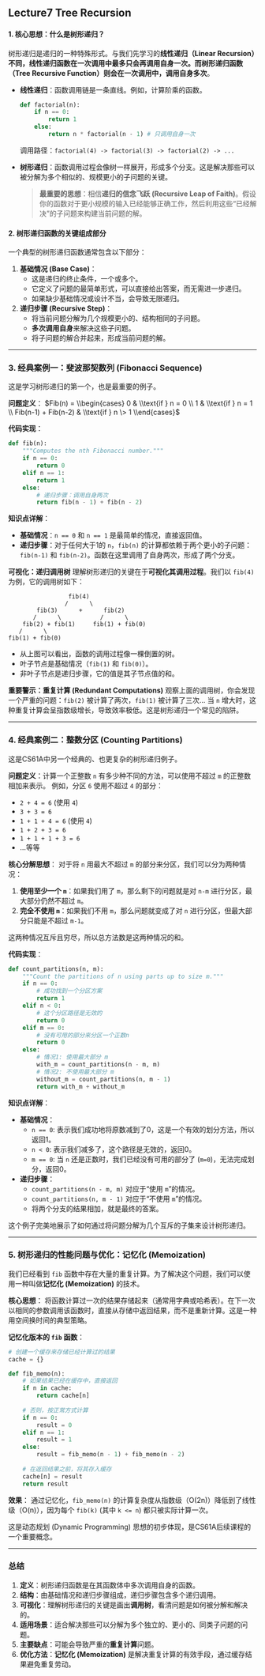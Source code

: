 ## Lecture7 Tree Recursion



#### 1. 核心思想：什么是树形递归？

树形递归是递归的一种特殊形式。与我们先学习的**线性递归（Linear Recursion）不同，线性递归函数在一次调用中最多只会再调用自身一次。而树形递归函数（Tree Recursive Function）则会在一次调用中，调用自身多次**。

- **线性递归**：函数调用链是一条直线。例如，计算阶乘的函数。

  ```python
  def factorial(n):
      if n == 0:
          return 1
      else:
          return n * factorial(n - 1) # 只调用自身一次
  ```

  调用路径：`factorial(4) -> factorial(3) -> factorial(2) -> ...`

- **树形递归**：函数调用过程会像树一样展开，形成多个分支。这是解决那些可以被分解为多个相似的、规模更小的子问题的关键。

  > **最重要的思想**：相信**递归的信念飞跃 (Recursive Leap of Faith)**。假设你的函数对于更小规模的输入已经能够正确工作，然后利用这些“已经解决”的子问题来构建当前问题的解。



#### 2. 树形递归函数的关键组成部分

一个典型的树形递归函数通常包含以下部分：

1. **基础情况 (Base Case)**：
   - 这是递归的终止条件，一个或多个。
   - 它定义了问题的最简单形式，可以直接给出答案，而无需进一步递归。
   - 如果缺少基础情况或设计不当，会导致无限递归。
2. **递归步骤 (Recursive Step)**：
   - 将当前问题分解为几个规模更小的、结构相同的子问题。
   - **多次调用自身**来解决这些子问题。
   - 将子问题的解合并起来，形成当前问题的解。

------



### 3. 经典案例一：斐波那契数列 (Fibonacci Sequence)

这是学习树形递归的第一个，也是最重要的例子。

**问题定义**： $Fib(n) = \\begin{cases} 0 & \\text{if } n = 0 \\ 1 & \\text{if } n = 1 \\ Fib(n-1) + Fib(n-2) & \\text{if } n \> 1 \\end{cases}$

**代码实现**：

```python
def fib(n):
    """Computes the nth Fibonacci number."""
    if n == 0:
        return 0
    elif n == 1:
        return 1
    else:
        # 递归步骤：调用自身两次
        return fib(n - 1) + fib(n - 2)
```

**知识点详解**：

- **基础情况**：`n == 0` 和 `n == 1` 是最简单的情况，直接返回值。
- **递归步骤**：对于任何大于1的 `n`，`fib(n)` 的计算都依赖于两个更小的子问题：`fib(n-1)` 和 `fib(n-2)`。函数在这里调用了自身两次，形成了两个分支。

**可视化：递归调用树** 理解树形递归的关键在于**可视化其调用过程**。我们以 `fib(4)` 为例，它的调用树如下：

```
                 fib(4)
                /      \
        fib(3)      +      fib(2)
       /      \           /      \
    fib(2) + fib(1)     fib(1) + fib(0)
   /      \
fib(1) + fib(0)
```

- 从上图可以看出，函数的调用过程像一棵倒置的树。
- 叶子节点是基础情况（`fib(1)` 和 `fib(0)`）。
- 非叶子节点是递归步骤，它的值是其子节点值的和。

**重要警示：重复计算 (Redundant Computations)** 观察上面的调用树，你会发现一个严重的问题：`fib(2)` 被计算了两次，`fib(1)` 被计算了三次... 当 `n` 增大时，这种重复计算会呈指数级增长，导致效率极低。这是树形递归一个常见的陷阱。

------



### 4. 经典案例二：整数分区 (Counting Partitions)

这是CS61A中另一个经典的、也更复杂的树形递归例子。

**问题定义**：计算一个正整数 `n` 有多少种不同的方法，可以使用不超过 `m` 的正整数相加来表示。 例如，分区 `6` 使用不超过 `4` 的部分：

- `2 + 4 = 6` (使用 `4`)
- `3 + 3 = 6`
- `1 + 1 + 4 = 6` (使用 `4`)
- `1 + 2 + 3 = 6`
- `1 + 1 + 1 + 3 = 6`
- ...等等

**核心分解思想**： 对于将 `n` 用最大不超过 `m` 的部分来分区，我们可以分为两种情况：

1. **使用至少一个 `m`**：如果我们用了 `m`，那么剩下的问题就是对 `n-m` 进行分区，最大部分仍然不超过 `m`。
2. **完全不使用 `m`**：如果我们不用 `m`，那么问题就变成了对 `n` 进行分区，但最大部分只能是不超过 `m-1`。

这两种情况互斥且穷尽，所以总方法数是这两种情况的和。

**代码实现**：

```python
def count_partitions(n, m):
    """Count the partitions of n using parts up to size m."""
    if n == 0:
        # 成功找到一个分区方案
        return 1
    elif n < 0:
        # 这个分区路径是无效的
        return 0
    elif m == 0:
        # 没有可用的部分来分区一个正数n
        return 0
    else:
        # 情况1: 使用最大部分 m
        with_m = count_partitions(n - m, m)
        # 情况2: 不使用最大部分 m
        without_m = count_partitions(n, m - 1)
        return with_m + without_m
```

**知识点详解**：

- **基础情况**：
  - `n == 0`: 表示我们成功地将原数减到了0，这是一个有效的划分方法，所以返回1。
  - `n < 0`: 表示我们减多了，这个路径是无效的，返回0。
  - `m == 0`: 当 `n` 还是正数时，我们已经没有可用的部分了 (`m=0`)，无法完成划分，返回0。
- **递归步骤**：
  - `count_partitions(n - m, m)` 对应于“使用 `m`”的情况。
  - `count_partitions(n, m - 1)` 对应于“不使用 `m`”的情况。
  - 将两个分支的结果相加，就是最终的答案。

这个例子完美地展示了如何通过将问题分解为几个互斥的子集来设计树形递归。

------



### 5. 树形递归的性能问题与优化：记忆化 (Memoization)

我们已经看到 `fib` 函数中存在大量的重复计算。为了解决这个问题，我们可以使用一种叫做**记忆化 (Memoization)** 的技术。

**核心思想**： 将函数计算过一次的结果存储起来（通常用字典或哈希表）。在下一次以相同的参数调用该函数时，直接从存储中返回结果，而不是重新计算。这是一种用空间换时间的典型策略。

**记忆化版本的 `fib` 函数**：

```python
# 创建一个缓存来存储已经计算过的结果
cache = {}

def fib_memo(n):
    # 如果结果已经在缓存中，直接返回
    if n in cache:
        return cache[n]
    
    # 否则，按正常方式计算
    if n == 0:
        result = 0
    elif n == 1:
        result = 1
    else:
        result = fib_memo(n - 1) + fib_memo(n - 2)
    
    # 在返回结果之前，将其存入缓存
    cache[n] = result
    return result
```

**效果**： 通过记忆化，`fib_memo(n)` 的计算复杂度从指数级（O(2n)）降低到了线性级（O(n)），因为每个 `fib(k)` (其中 `k <= n`) 都只被实际计算一次。

这是动态规划 (Dynamic Programming) 思想的初步体现，是CS61A后续课程的一个重要概念。

------



### **总结**

1. **定义**：树形递归函数是在其函数体中多次调用自身的函数。
2. **结构**：由基础情况和递归步骤组成，递归步骤包含多个递归调用。
3. **可视化**：理解树形递归的关键是画出**调用树**，看清问题是如何被分解和解决的。
4. **适用场景**：适合解决那些可以分解为多个独立的、更小的、同类子问题的问题。
5. **主要缺点**：可能会导致严重的**重复计算**问题。
6. **优化方法**：**记忆化 (Memoization)** 是解决重复计算的有效手段，通过缓存结果避免重复劳动。